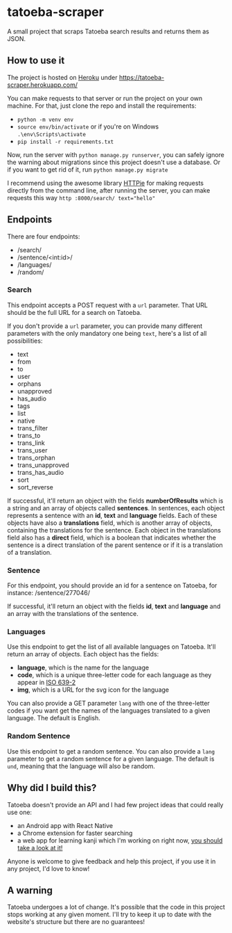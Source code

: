 # tatoeba-scraper
A small project that scraps Tatoeba search results and returns them as JSON.


## How to use it

The project is hosted on [Heroku](https://heroku.com) under https://tatoeba-scraper.herokuapp.com/

You can make requests to that server or run the project on your own machine. For that, just clone the repo and install the requirements:

- `python -m venv env`
- `source env/bin/activate` or if you're on Windows `.\env\Scripts\activate`
- `pip install -r requirements.txt`

Now, run the server with `python manage.py runserver`, you can safely ignore the warning about migrations since this project doesn't use a database. Or if you want to get rid of it, run `python manage.py migrate`

I recommend using the awesome library [HTTPie](https://github.com/jakubroztocil/httpie) for making requests directly from the command line, after running the server, you can make requests this way `http :8000/search/ text="hello"`


## Endpoints

There are four endpoints:

- /search/
- /sentence/\<int:id\>/
- /languages/
- /random/

### Search

This endpoint accepts a POST request with a `url` parameter. That URL should be the full URL for a search on Tatoeba.

If you don't provide a `url` parameter, you can provide many different parameters with the only mandatory one being `text`, here's a list of all possibilities:

- text
- from
- to
- user
- orphans
- unapproved
- has_audio
- tags
- list
- native
- trans_filter
- trans_to
- trans_link
- trans_user
- trans_orphan
- trans_unapproved
- trans_has_audio
- sort
- sort_reverse

If successful, it'll return an object with the fields **numberOfResults** which is a string and an array of objects called **sentences**. In sentences, each object represents a sentence with an **id**, **text** and **language** fields. Each of these objects have also a **translations** field, which is another array of objects, containing the translations for the sentence. Each object in the translations field also has a **direct** field, which is a boolean that indicates whether the sentence is a direct translation of the parent sentence or if it is a translation of a translation.

### Sentence

For this endpoint, you should provide an id for a sentence on Tatoeba, for instance: /sentence/277046/

If successful, it'll return an object with the fields **id**, **text** and **language** and an array with the translations of the sentence.

### Languages

Use this endpoint to get the list of all available languages on Tatoeba. It'll return an array of objects. Each object has the fields:

- **language**, which is the name for the language
- **code**, which is a unique three-letter code for each language as they appear in [ISO 639-2](https://en.wikipedia.org/wiki/List_of_ISO_639-1_codes)
- **img**, which is a URL for the svg icon for the language

You can also provide a GET parameter `lang` with one of the three-letter codes if you want get the names of the languages translated to a given language. The default is English.

### Random Sentence

Use this endpoint to get a random sentence. You can also provide a `lang` parameter to get a random sentence for a given language. The default is `und`, meaning that the language will also be random.

## Why did I build this?

Tatoeba doesn't provide an API and I had few project ideas that could really use one:

- an Android app with React Native
- a Chrome extension for faster searching 
- a web app for learning kanji which I'm working on right now, [you should take a look at it!](https://www.ryouflashcards.com)

Anyone is welcome to give feedback and help this project, if you use it in any project, I'd love to know!

## A warning

Tatoeba undergoes a lot of change. It's possible that the code in this project stops working at any given moment. I'll try to keep it up to date with the website's structure but there are no guarantees!

